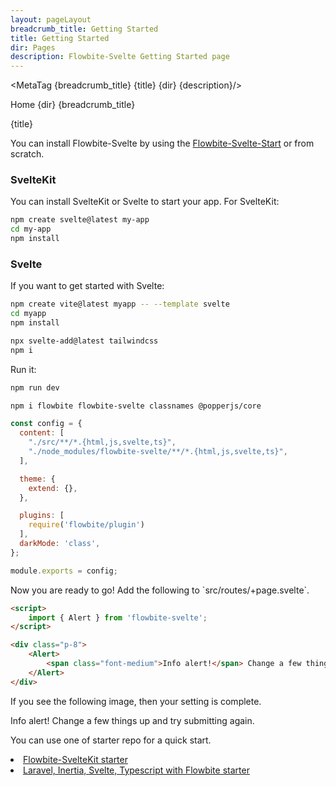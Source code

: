 ```yaml
---
layout: pageLayout
breadcrumb_title: Getting Started
title: Getting Started
dir: Pages
description: Flowbite-Svelte Getting Started page
---
```

<MetaTag {breadcrumb_title} {title} {dir} {description}/>

<script>
  import { Htwo, ExampleDiv , MetaTag } from '../utils'
  import { A, P, List, Li, Breadcrumb, BreadcrumbItem, Alert, Heading } from '$lib'
</script>

<Breadcrumb class="pt-28 py-8">
  <BreadcrumbItem href="/" home >Home</BreadcrumbItem>
  <BreadcrumbItem>{dir}</BreadcrumbItem>
  <BreadcrumbItem>{breadcrumb_title}</BreadcrumbItem>
</Breadcrumb>

<Heading class="mb-2" tag="h1" customSize="text-3xl">{title}</Heading>

<P class='mb-8'>You can install Flowbite-Svelte by using the <A href='/extend/flowbite-svelte-starter'>Flowbite-Svelte-Start</A> or from scratch.</P>

<Htwo label="Installing from scratch" />

<h3 class='text-xl w-full dark:text-white py-4'>SvelteKit</h3>

<p>You can install SvelteKit or Svelte to start your app. For SvelteKit:</p>

```bash
npm create svelte@latest my-app
cd my-app
npm install
```

<h3 class='text-xl w-full dark:text-white py-4'>Svelte</h3>

<p>If you want to get started with Svelte:</p>

```bash
npm create vite@latest myapp -- --template svelte
cd myapp
npm install
```

<Htwo label="Install Tailwind CSS"/>

```bash
npx svelte-add@latest tailwindcss
npm i
```

<p>Run it:</p>

```bash
npm run dev
```

<Htwo label="Install dependencies" />

```sh
npm i flowbite flowbite-svelte classnames @popperjs/core
```

<Htwo label="Update tailwind.config.cjs"/>

```js
const config = {
  content: [
    "./src/**/*.{html,js,svelte,ts}",
    "./node_modules/flowbite-svelte/**/*.{html,js,svelte,ts}",
  ],

  theme: {
    extend: {},
  },

  plugins: [
    require('flowbite/plugin')
  ],
  darkMode: 'class',
};

module.exports = config;
```

<p>Now you are ready to go! Add the following to `src/routes/+page.svelte`.</p>

```html
<script>
	import { Alert } from 'flowbite-svelte';
</script>

<div class="p-8">
	<Alert>
		<span class="font-medium">Info alert!</span> Change a few things up and try submitting again.
	</Alert>
</div>
```

If you see the following image, then your setting is complete.

<ExampleDiv>
<div class="p-8">
	<Alert>
		<span class="font-medium">Info alert!</span> Change a few things up and try submitting again.
	</Alert>
</div>
</ExampleDiv>

<Htwo label="Starters" />

You can use one of starter repo for a quick start.

<List tag='ul' class='space-y-1 my-4'>
<Li><A href='https://github.com/shinokada/flowbite-svelte-starter'>Flowbite-SvelteKit starter</A></Li>
<Li><A href='https://github.com/ZekyTheWolf/LIST-Starter'>Laravel, Inertia, Svelte, Typescript with Flowbite starter</A></Li>
</List>